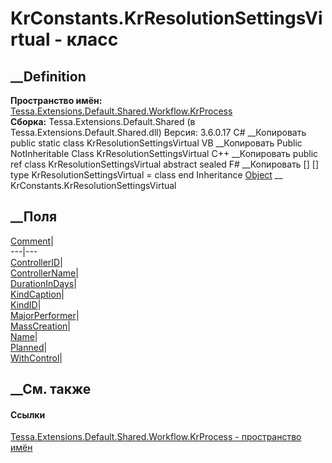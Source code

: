 # KrConstants.KrResolutionSettingsVirtual - класс
##  __Definition
 **Пространство имён:**
[Tessa.Extensions.Default.Shared.Workflow.KrProcess](N_Tessa_Extensions_Default_Shared_Workflow_KrProcess.htm)  
 **Сборка:** Tessa.Extensions.Default.Shared (в
Tessa.Extensions.Default.Shared.dll) Версия: 3.6.0.17
C# __Копировать
     public static class KrResolutionSettingsVirtual
VB __Копировать
     Public NotInheritable Class KrResolutionSettingsVirtual
C++ __Копировать
     public ref class KrResolutionSettingsVirtual abstract sealed
F# __Копировать
     [<AbstractClassAttribute>]
    [<SealedAttribute>]
    type KrResolutionSettingsVirtual = class end
Inheritance
    [Object](https://learn.microsoft.com/dotnet/api/system.object) __ KrConstants.KrResolutionSettingsVirtual
##  __Поля
[Comment](F_Tessa_Extensions_Default_Shared_Workflow_KrProcess_KrConstants_KrResolutionSettingsVirtual_Comment.htm)|  
---|---  
[ControllerID](F_Tessa_Extensions_Default_Shared_Workflow_KrProcess_KrConstants_KrResolutionSettingsVirtual_ControllerID.htm)|  
[ControllerName](F_Tessa_Extensions_Default_Shared_Workflow_KrProcess_KrConstants_KrResolutionSettingsVirtual_ControllerName.htm)|  
[DurationInDays](F_Tessa_Extensions_Default_Shared_Workflow_KrProcess_KrConstants_KrResolutionSettingsVirtual_DurationInDays.htm)|  
[KindCaption](F_Tessa_Extensions_Default_Shared_Workflow_KrProcess_KrConstants_KrResolutionSettingsVirtual_KindCaption.htm)|  
[KindID](F_Tessa_Extensions_Default_Shared_Workflow_KrProcess_KrConstants_KrResolutionSettingsVirtual_KindID.htm)|  
[MajorPerformer](F_Tessa_Extensions_Default_Shared_Workflow_KrProcess_KrConstants_KrResolutionSettingsVirtual_MajorPerformer.htm)|  
[MassCreation](F_Tessa_Extensions_Default_Shared_Workflow_KrProcess_KrConstants_KrResolutionSettingsVirtual_MassCreation.htm)|  
[Name](F_Tessa_Extensions_Default_Shared_Workflow_KrProcess_KrConstants_KrResolutionSettingsVirtual_Name.htm)|  
[Planned](F_Tessa_Extensions_Default_Shared_Workflow_KrProcess_KrConstants_KrResolutionSettingsVirtual_Planned.htm)|  
[WithControl](F_Tessa_Extensions_Default_Shared_Workflow_KrProcess_KrConstants_KrResolutionSettingsVirtual_WithControl.htm)|  
## __См. также
#### Ссылки
[Tessa.Extensions.Default.Shared.Workflow.KrProcess - пространство
имён](N_Tessa_Extensions_Default_Shared_Workflow_KrProcess.htm)
